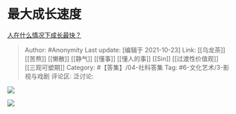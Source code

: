 # 最大成长速度
[人在什么情况下成长最快？](https://www.zhihu.com/question/490344475/answer/2184363828)

> Author: #Anonymity
> Last update: [编辑于 2021-10-23]
> Link: [[乌龙茶]] [[苦熬]] [[懒散]] [[静气]] [[懂事]] [[懂人的事]] [[Sin]] [[过渡性价值观]] [[三观可塑期]]
> Category: #【答集】/04-社科答集
> Tag: #6-文化艺术/3-影视与戏剧
> 评论区:
> 泛讨论:

![](https://pic3.zhimg.com/v2-7bd36ce36de8bbfb0a88ca47a2a8ef5d_720w.gif?source=3af55fa1)

![](https://pic3.zhimg.com/v2-7bd36ce36de8bbfb0a88ca47a2a8ef5d_720w.jpg?source=3af55fa1)
